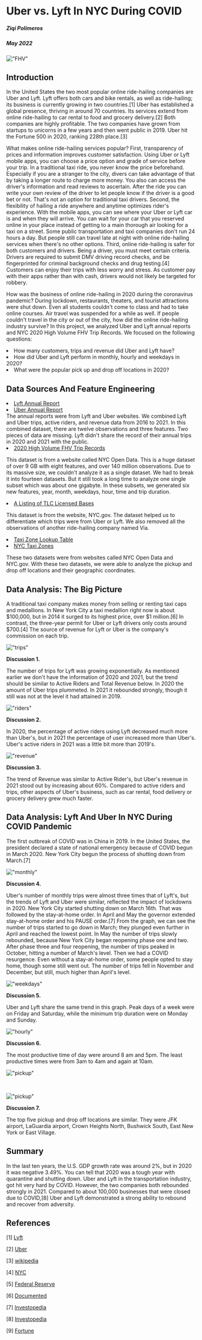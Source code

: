 
<h1><b> Uber vs. Lyft In NYC During COVID </b></h1>
<h5> Ziqi Polimeros</h5>
<h5> May 2022 </h5>



!["FHV"](https://github.com/ZiqiPolimeros/Uber-vs.-Lyft/blob/main/pictures/Uber-Lyft.jpg?raw=true)
<br>



<h2> Introduction </h2> 

In the United States the two most popular online ride-hailing companies are Uber and Lyft. Lyft offers both cars and bike rentals, as well as ride-hailing; its business is currently growing in two countries.[1] Uber has established a global presence, thriving in around 70 countries. Its services extend from online ride-hailing to car rental to food and grocery delivery.[2] Both companies are highly profitable. The two companies have grown from startups to unicorns in a few years and then went public in 2019. Uber hit the Fortune 500 in 2020, ranking 228th place.[3]

What makes online ride-hailing services popular? 
First, transparency of prices and information improves customer satisfaction. Using Uber or Lyft mobile apps, you can choose a price option and grade of service before your trip. In a traditional taxi ride, you never know the price beforehand. Especially if you are a stranger to the city, divers can take advantage of that by taking a longer route to charge more money. You also can access the driver's information and read reviews to ascertain. After the ride you can write your own review of the driver to let people know if the driver is a good bet or not. That's not an option for traditional taxi drivers. 
Second, the flexibility of hailing a ride anywhere and anytime optimizes rider's experience. With the mobile apps, you can see where your Uber or Lyft car is and when they will arrive. You can wait for your car that you reserved online in your place instead of getting to a main thorough air looking for a taxi on a street. Some public transportation and taxi companies don't run 24 hours a day. But people still can travel late at night with online ride-hailing services when there's no other options. Third, online ride-hailing is safer for both customers and drivers. Being a driver, you must meet certain criteria. Drivers are required to submit DMV driving record checks, and be fingerprinted for criminal background checks and drug testing.[4] Customers can enjoy their trips with less worry and stress. As customer pay with their apps rather than with cash, drivers would not likely be targeted for robbery.

How was the business of online ride-hailing in 2020 during the coronavirus pandemic? During lockdown, restaurants, theaters, and tourist attractions were shut down. Even all students couldn't come to class and had to take online courses. Air travel was suspended for a while as well. If people couldn't travel in the city or out of the city, how did the online ride-hailing industry survive? In this project, we analyzed Uber and Lyft annual reports and NYC 2020 High Volume FHV Trip Records. We focused on the following questions:

<li>
How many customers, trips and revenue did Uber and Lyft have?
</li>
<li>
How did Uber and Lyft perform in monthly, hourly and weekdays in 2020?
</li>
<li>
What were the popular pick up and drop off locations in 2020?
</li>


<h2> Data Sources And Feature Engineering</h2>
<li>
<a href="https://investor.lyft.com/financials-and-reports/annual-reports/default.aspx">Lyft Annual Report</a>
</li>
<li>
<a href="https://investor.uber.com/financials/default.aspx">Uber Annual Report</a>
</li>
The annual reports were from Lyft and Uber websites. We combined Lyft and Uber trips, active riders, and revenue data from 2016 to 2021. In this combined dataset, there are twelve observations and three features. Two pieces of data are missing. Lyft didn't share the record of their annual trips in 2020 and 2021 with the public. 

<li>
<a href="https://data.cityofnewyork.us/Transportation/2020-High-Volume-FHV-Trip-Records/yrt9-58g8">2020 High Volume FHV Trip Records</a>
</li>

This dataset is from a website called NYC Open Data. This is a huge dataset of over 9 GB with eight features, and over 140 million observations. Due to its massive size, we couldn't analyze it as a single dataset. We had to break it into fourteen datasets. But it still took a long time to analyze one single subset which was about one gigabyte. In these subsets, we generated six new features, year, month, weekdays, hour, time and trip duration.

<li>
<a href="https://www1.nyc.gov/assets/tlc/downloads/pdf/find_a_ride.pdf">A Listing of TLC Licensed Bases</a>
</li>

This dataset is from the website, NYC.gov. The dataset helped us to differentiate which trips were from Uber or Lyft. We also removed all the observations of another ride-hailing company named Via.

<li>
<a href="https://s3.amazonaws.com/nyc-tlc/misc/taxi+_zone_lookup.csv">Taxi Zone Lookup Table</a>
</li>
<li>
<a href="https://data.cityofnewyork.us/Transportation/NYC-Taxi-Zones/d3c5-ddgc">NYC Taxi Zones</a>
</li>

These two datasets were from websites called NYC Open Data and NYC.gov. With these two datasets, we were able to analyze the pickup and drop off locations and their geographic coordinates.

<h2> Data Analysis: The Big Picture </h2> 

A traditional taxi company makes money from selling or renting taxi caps and medallions. In New York City a taxi medallion right now is about $100,000, but in 2014 it surged to its highest price, over $1 million.[6] In contrast, the three-year permit for Uber or Lyft drivers only costs around $700.[4] The source of revenue for Lyft or Uber is the company's commission on each trip.

!["trips"](https://github.com/ZiqiPolimeros/Uber-vs.-Lyft/blob/main/pictures/Trips.png?raw=true)
<br>

<b>Discussion 1. </b> 

The number of trips for Lyft was growing exponentially. As mentioned earlier we don't have the information of 2020 and 2021, but the trend should be similar to Active Riders and Total Revenue below. In 2020 the amount of Uber trips plummeted. In 2021 it rebounded strongly, though it still was not at the level it had attained in 2019. 

!["riders"](https://github.com/ZiqiPolimeros/Uber-vs.-Lyft/blob/main/pictures/Active%20Riders.png?raw=true)
<br>

<b>Discussion 2. </b>

In 2020, the percentage of active riders using Lyft decreased much more than Uber's, but in 2021 the percentage of user increased more than Uber's. Uber's active riders in 2021 was a little bit more than 2019's.


!["revenue"](https://github.com/ZiqiPolimeros/Uber-vs.-Lyft/blob/main/pictures/Revenue.png?raw=true)
<br>

<b>Discussion 3. </b>

The trend of Revenue was similar to Active Rider's, but Uber's revenue in 2021 stood out by increasing about 60%. Compared to active riders and trips, other aspects of Uber's business, such as car rental, food delivery or grocery delivery grew much faster.


<h2> Data Analysis: Lyft And Uber In NYC During COVID Pandemic </h2> 

The first outbreak of COVID was in China in 2019. In the United States, the president declared a state of national emergency because of COVID begun in March 2020. New York City begun the process of shutting down from March.[7]

!["monthly"](https://github.com/ZiqiPolimeros/Uber-vs.-Lyft/blob/main/pictures/monthly.png?raw=true)
<br>


<b>Discussion 4. </b>

Uber's number of monthly trips were almost three times that of Lyft's, but the trends of Lyft and Uber were similar, reflected the impact of lockdowns in 2020. New York City started shutting down on March 16th. That was followed by the stay-at-home order. In April and May the governor extended stay-at-home order and his PAUSE order.[7] 
From the graph, we can see the number of trips started to go down in March; they plunged even further in April and reached the lowest point. In May the number of trips slowly rebounded, because New York City began reopening phase one and two. After phase three and four reopening, the number of trips peaked in October, hitting a number of March's level. Then we had a COVID resurgence. Even without a stay-at-home order, some people opted to stay home, though some still went out. The number of trips fell in November and December, but still, much higher than April's level. 






!["weekdays"](https://github.com/ZiqiPolimeros/Uber-vs.-Lyft/blob/main/pictures/weekdays.png?raw=true)
<br>

<b>Discussion 5. </b>

Uber and Lyft share the same trend in this graph. Peak days of a week were on Friday and Saturday, while the minimum trip duration were on Monday and Sunday. 


!["hourly"](https://github.com/ZiqiPolimeros/Uber-vs.-Lyft/blob/main/pictures/hourly.png?raw=true)
<br>

<b>Discussion 6. </b>

The most productive time of day were around 8 am and 5pm. The least productive times were from 3am to 4am and again at 10am. 

!["pickup"](https://github.com/ZiqiPolimeros/Uber-vs.-Lyft/blob/main/pictures/pickUp.png?raw=true)

<br>


!["pickup"](https://github.com/ZiqiPolimeros/Uber-vs.-Lyft/blob/main/pictures/dropOff.png?raw=true)
<br>

<b>Discussion 7. </b>

The top five pickup and drop off locations are similar. They were JFK airport, LaGuardia airport, Crown Heights North, Bushwick South, East New York or East Village.



<h2> Summary </h2>
In the last ten years, the U.S. GDP growth rate was around 2%, but in 2020 it was negative 3.49%. You can tell that 2020 was a tough year with quarantine and shutting down. Uber and Lyft in the transportation industry, got hit very hard by COVID. However, the two companies both rebounded strongly in 2021. Compared to about 100,000 businesses that were closed due to COVID,[8] Uber and Lyft demonstrated a strong ability to rebound and recover from adversity.




 
<h2> References</h2>

[1] <a href="https://www.lyft.com/">Lyft</a>

[2] <a href="https://backlinko.com/uber-users">Uber</a>

[3] <a href="https://en.wikipedia.org/wiki/List_of_Fortune_500_computer_software_and_information_companies">wikipedia</a>

[4] <a href="https://www1.nyc.gov/site/tlc/drivers/get-a-tlc-drivers-license.page">NYC</a>

[5] <a href="https://www.federalreserve.gov/econres/feds/files/2020089r1pap.pdf">Federal Reserve</a>

[6] <a href="https://documentedny.com/2021/11/23/taxi-cab-medallion-explained/#:~:text=The%20value%20of%20medallions%20soared,medallions%20are%20a%20meager%20%2480%2C000.">Documented</a>

[7] <a href="https://www.investopedia.com/historical-timeline-of-covid-19-in-new-york-city-5071986">Investopedia</a>

[8] <a href="https://www.macrotrends.net/countries/USA/united-states/gdp-growth-rate">Investopedia</a>

[9] <a href="https://fortune.com/2020/09/28/covid-buisnesses-shut-down-closed/">Fortune</a>

